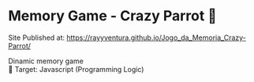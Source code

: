 # Memory Game - Crazy Parrot 🦜
Site Published at: https://rayyventura.github.io/Jogo_da_Memoria_Crazy-Parrot/

Dinamic memory game </br>
🎯 Target: Javascript (Programming Logic)

